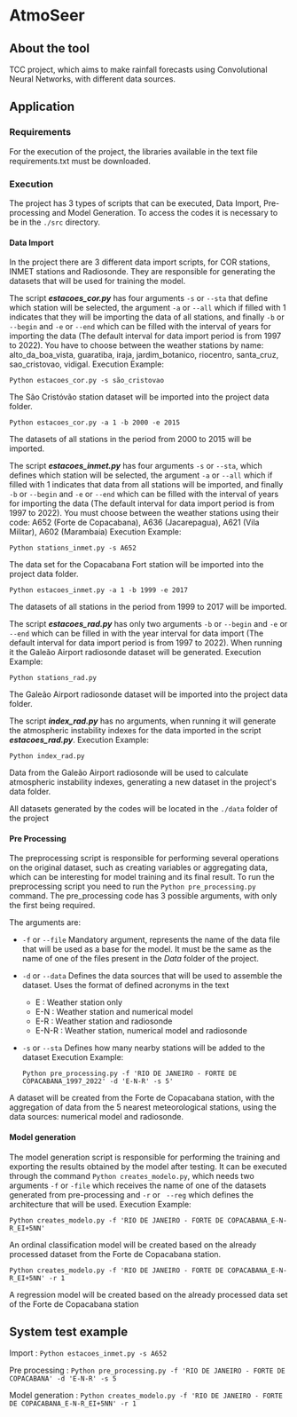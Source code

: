 # AtmoSeer

## About the tool
TCC project, which aims to make rainfall forecasts using Convolutional Neural Networks, with different data sources.

## Application

### Requirements
For the execution of the project, the libraries available in the text file requirements.txt must be downloaded.

### Execution
The project has 3 types of scripts that can be executed, Data Import, Pre-processing and Model Generation. To access the codes it is necessary to be in the `./src` directory.

#### Data Import
In the project there are 3 different data import scripts, for COR stations, INMET stations and Radiosonde. They are responsible for generating the datasets that will be used for training the model.

The script **_estacoes_cor.py_** has four arguments `-s` or `--sta` that define which station will be selected, the argument `-a` or `--all` which if filled with 1 indicates that they will be importing the data of all stations, and finally `-b` or `--begin` and `-e` or `--end` which can be filled with the interval of years for importing the data (The default interval for data import period is from 1997 to 2022). You have to choose between the weather stations by name: alto_da_boa_vista, guaratiba, iraja, jardim_botanico, riocentro, santa_cruz, sao_cristovao, vidigal.
Execution Example:

`Python estacoes_cor.py -s são_cristovao`

The São Cristóvão station dataset will be imported into the project data folder.

`Python estacoes_cor.py -a 1 -b 2000 -e 2015`

The datasets of all stations in the period from 2000 to 2015 will be imported.


The script **_estacoes_inmet.py_** has four arguments `-s` or `--sta`, which defines which station will be selected, the argument `-a` or `--all` which if filled with 1 indicates that data from all stations will be imported, and finally `-b` or `--begin` and `-e` or `--end` which can be filled with the interval of years for importing the data (The default interval for data import period is from 1997 to 2022). You must choose between the weather stations using their code: A652 (Forte de Copacabana), A636 (Jacarepagua), A621 (Vila Militar), A602 (Marambaia)
Execution Example:

`Python stations_inmet.py -s A652`

The data set for the Copacabana Fort station will be imported into the project data folder.

`Python estacoes_inmet.py -a 1 -b 1999 -e 2017`

The datasets of all stations in the period from 1999 to 2017 will be imported.


The script **_estacoes_rad.py_** has only two arguments `-b` or `--begin` and `-e` or `--end` which can be filled in with the year interval for data import (The default interval for data import period is from 1997 to 2022). When running it the Galeão Airport radiosonde dataset will be generated.
Execution Example:

`Python stations_rad.py`

The Galeão Airport radiosonde dataset will be imported into the project data folder.

The script **_index_rad.py_** has no arguments, when running it will generate the atmospheric instability indexes for the data imported in the script **_estacoes_rad.py_**.
Execution Example:

`Python index_rad.py`

Data from the Galeão Airport radiosonde will be used to calculate atmospheric instability indexes, generating a new dataset in the project's data folder.

All datasets generated by the codes will be located in the `./data` folder of the project


#### Pre Processing
The preprocessing script is responsible for performing several operations on the original dataset, such as creating variables or aggregating data, which can be interesting for model training and its final result. To run the preprocessing script you need to run the `Python pre_processing.py` command. The pre_processing code has 3 possible arguments, with only the first being required.

The arguments are:
 - `-f` or `--file` Mandatory argument, represents the name of the data file that will be used as a base for the model. It must be the same as the name of one of the files present in the *Data* folder of the project.
 - `-d` or `--data` Defines the data sources that will be used to assemble the dataset.
  Uses the format of defined acronyms in the text
    - E : Weather station only
    - E-N : Weather station and numerical model
    - E-R : Weather station and radiosonde
    - E-N-R : Weather station, numerical model and radiosonde
- `-s` or `--sta` Defines how many nearby stations will be added to the dataset
Execution Example:
  
  `Python pre_processing.py -f 'RIO DE JANEIRO - FORTE DE COPACABANA_1997_2022' -d 'E-N-R' -s 5'`

A dataset will be created from the Forte de Copacabana station, with the aggregation of data from the 5 nearest meteorological stations, using the data sources: numerical model and radiosonde.


#### Model generation
The model generation script is responsible for performing the training and exporting the results obtained by the model after testing. It can be executed through the command `Python creates_modelo.py`, which needs two arguments `-f` or `-file` which receives the name of one of the datasets generated from pre-processing and `-r` or ` --reg` which defines the architecture that will be used.
Execution Example:

`Python creates_modelo.py -f 'RIO DE JANEIRO - FORTE DE COPACABANA_E-N-R_EI+5NN'`

An ordinal classification model will be created based on the already processed dataset from the Forte de Copacabana station.

`Python creates_modelo.py -f 'RIO DE JANEIRO - FORTE DE COPACABANA_E-N-R_EI+5NN' -r 1`

A regression model will be created based on the already processed data set of the Forte de Copacabana station

## System test example

Import : `Python estacoes_inmet.py -s A652`

Pre processing : `Python pre_processing.py -f 'RIO DE JANEIRO - FORTE DE COPACABANA' -d 'E-N-R' -s 5 `

Model generation : `Python creates_modelo.py -f 'RIO DE JANEIRO - FORTE DE COPACABANA_E-N-R_EI+5NN' -r 1`
